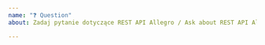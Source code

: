 ```yaml
---
name: "❓ Question"
about: Zadaj pytanie dotyczące REST API Allegro / Ask about REST API Allegro

---
```


<!-- English version below -->

<!-- Zanim zadasz pytanie, zapoznaj się z naszymi materiałami:

[Zapoznaj się z zasadami korzystania z forum API Allegro na GitHubie](https://github.com/allegro/allegro-api/wiki#zasady-korzystania-z-forum-api-allegro-na-githubie)
[REST API](https://developer.allegro.pl/)
[Uwierzytelnianie i autoryzacja](https://developer.allegro.pl/auth/)
[Jak wystawić ofertę](https://developer.allegro.pl/sale/)
[Jak zarządzać ofertami](https://developer.allegro.pl/my_offers/)
[Jak obsługiwać zamówienia](https://developer.allegro.pl/orders/)
[Jak zarządzać zestawami i rabatami](https://developer.allegro.pl/offer_bundles/)
[Jak utworzyć ofertę wielowariantową](https://developer.allegro.pl/multi_variant_offers/)
[Jak powiązać ofertę z produktem](https://developer.allegro.pl/product_offers/)
-->
<!-- EN 
Before asking a question, see our materials:

[Read the rules for using the Allegro API forum on GitHub](https://github.com/allegro/allegro-api/wiki#rules-for-using-the-allegro-api-forum-on-github)
[Authentication and authorization](https://developer.allegro.pl/en/auth/)
[How to list an offer](https://developer.allegro.pl/en/sale/)
[How to manage offers](https://developer.allegro.pl/en/my_offers/)
[How to handle orders](https://developer.allegro.pl/en/orders/)
[How to manage sets and discounts](https://developer.allegro.pl/en/offer_bundles/)
[How to create a multi-variant offer](https://developer.allegro.pl/en/multi_variant_offers/)
[How to link an offer with a product](https://developer.allegro.pl/en/product_offers/)
-->
